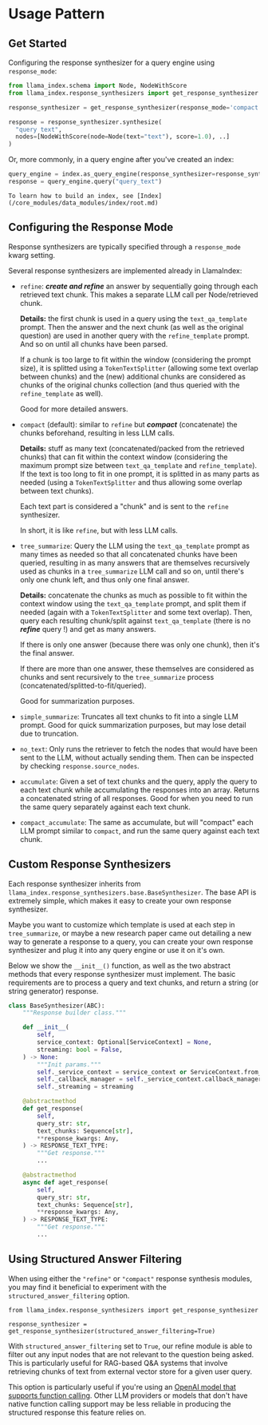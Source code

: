# Usage Pattern

## Get Started

Configuring the response synthesizer for a query engine using `response_mode`:

```python
from llama_index.schema import Node, NodeWithScore
from llama_index.response_synthesizers import get_response_synthesizer

response_synthesizer = get_response_synthesizer(response_mode='compact')

response = response_synthesizer.synthesize(
  "query text", 
  nodes=[NodeWithScore(node=Node(text="text"), score=1.0), ..]
)
```

Or, more commonly, in a query engine after you've created an index:

```python
query_engine = index.as_query_engine(response_synthesizer=response_synthesizer)
response = query_engine.query("query_text")
```

```{tip}
To learn how to build an index, see [Index](/core_modules/data_modules/index/root.md)
```

## Configuring the Response Mode
Response synthesizers are typically specified through a `response_mode` kwarg setting.

Several response synthesizers are implemented already in LlamaIndex:

- `refine`: ***create and refine*** an answer by sequentially going through each retrieved text chunk. 
    This makes a separate LLM call per Node/retrieved chunk. 

    **Details:** the first chunk is used in a query using the 
    `text_qa_template` prompt. Then the answer and the next chunk (as well as the original question) are used 
    in another query with the `refine_template` prompt. And so on until all chunks have been parsed. 

    If a chunk is too large to fit within the window (considering the prompt size), it is splitted using a `TokenTextSplitter`
    (allowing some text overlap between chunks) and the (new) additional chunks are considered as chunks
    of the original chunks collection (and thus queried with the `refine_template` as well).

    Good for more detailed answers.
- `compact` (default): similar to `refine` but ***compact*** (concatenate) the chunks beforehand, resulting in less LLM calls.

    **Details:** stuff as many text (concatenated/packed from the retrieved chunks) that can fit within the context window 
    (considering the maximum prompt size between `text_qa_template` and `refine_template`).
    If the text is too long to fit in one prompt, it is splitted in as many parts as needed 
    (using a `TokenTextSplitter` and thus allowing some overlap between text chunks). 
    
    Each text part is considered a "chunk" and is sent to the `refine` synthesizer. 
    
    In short, it is like `refine`, but with less LLM calls.
- `tree_summarize`: Query the LLM using the `text_qa_template` prompt as many times as needed so that all concatenated chunks
   have been queried, resulting in as many answers that are themselves recursively used as chunks in a `tree_summarize` LLM call 
   and so on, until there's only one chunk left, and thus only one final answer.

   **Details:** concatenate the chunks as much as possible to fit within the context window using the `text_qa_template` prompt, 
   and split them if needed (again with a `TokenTextSplitter` and some text overlap). Then, query each resulting chunk/split against 
   `text_qa_template` (there is no ***refine*** query !) and get as many answers. 
   
   If there is only one answer (because there was only one chunk), then it's the final answer. 
   
   If there are more than one answer, these themselves are considered as chunks and sent recursively 
   to the `tree_summarize` process (concatenated/splitted-to-fit/queried).
   
   Good for summarization purposes.
- `simple_summarize`: Truncates all text chunks to fit into a single LLM prompt. Good for quick
    summarization purposes, but may lose detail due to truncation.
- `no_text`: Only runs the retriever to fetch the nodes that would have been sent to the LLM, 
    without actually sending them. Then can be inspected by checking `response.source_nodes`.
- `accumulate`: Given a set of text chunks and the query, apply the query to each text
    chunk while accumulating the responses into an array. Returns a concatenated string of all
    responses. Good for when you need to run the same query separately against each text
    chunk.
- `compact_accumulate`: The same as accumulate, but will "compact" each LLM prompt similar to
    `compact`, and run the same query against each text chunk.

## Custom Response Synthesizers

Each response synthesizer inherits from `llama_index.response_synthesizers.base.BaseSynthesizer`. The base API is extremely simple, which makes it easy to create your own response synthesizer.

Maybe you want to customize which template is used at each step in `tree_summarize`, or maybe a new research paper came out detailing a new way to generate a response to a query, you can create your own response synthesizer and plug it into any query engine or use it on it's own.

Below we show the `__init__()` function, as well as the two abstract methods that every response synthesizer must implement. The basic requirements are to process a query and text chunks, and return a string (or string generator) response.

```python
class BaseSynthesizer(ABC):
    """Response builder class."""

    def __init__(
        self,
        service_context: Optional[ServiceContext] = None,
        streaming: bool = False,
    ) -> None:
        """Init params."""
        self._service_context = service_context or ServiceContext.from_defaults()
        self._callback_manager = self._service_context.callback_manager
        self._streaming = streaming

    @abstractmethod
    def get_response(
        self,
        query_str: str,
        text_chunks: Sequence[str],
        **response_kwargs: Any,
    ) -> RESPONSE_TEXT_TYPE:
        """Get response."""
        ...

    @abstractmethod
    async def aget_response(
        self,
        query_str: str,
        text_chunks: Sequence[str],
        **response_kwargs: Any,
    ) -> RESPONSE_TEXT_TYPE:
        """Get response."""
        ...
```

## Using Structured Answer Filtering
When using either the `"refine"` or `"compact"` response synthesis modules, you may find it beneficial to experiment with the `structured_answer_filtering` option.

```
from llama_index.response_synthesizers import get_response_synthesizer

response_synthesizer = get_response_synthesizer(structured_answer_filtering=True)
```

With `structured_answer_filtering` set to `True`, our refine module is able to filter out any input nodes that are not relevant to the question being asked. This is particularly useful for RAG-based Q&A systems that involve retrieving chunks of text from external vector store for a given user query.

This option is particularly useful if you're using an [OpenAI model that supports function calling](https://openai.com/blog/function-calling-and-other-api-updates). Other LLM providers or models that don't have native function calling support may be less reliable in producing the structured response this feature relies on.